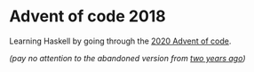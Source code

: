 # Advent of code 2018

Learning Haskell by going through the [2020 Advent of code](https://adventofcode.com/2020).

_(pay no attention to the abandoned version from [two years ago](https://github.com/jall/advent-of-code-2018))_
